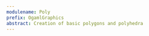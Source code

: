 ```yaml
---
modulename: Poly
prefix: OgamlGraphics
abstract: Creation of basic polygons and polyhedra
---
```



